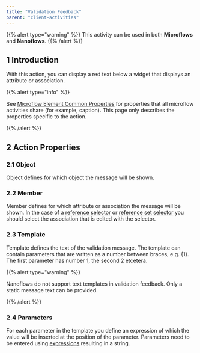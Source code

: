 ```yaml
---
title: "Validation Feedback"
parent: "client-activities"
---
```


{{% alert type="warning" %}}
This activity can be used in both **Microflows** and **Nanoflows**.
{{% /alert %}}

## 1 Introduction

With this action, you can display a red text below a widget that displays an attribute or association.

{{% alert type="info" %}}

See [Microflow Element Common Properties](microflow-element-common-properties) for properties that all microflow activities share (for example, caption). This page only describes the properties specific to the action.

{{% /alert %}}

## 2 Action Properties

### 2.1 Object

Object defines for which object the message will be shown.

### 2.2 Member

Member defines for which attribute or association the message will be shown. In the case of a [reference selector](reference-selector) or [reference set selector](reference-set-selector) you should select the association that is edited with the selector.

### 2.3 Template

Template defines the text of the validation message. The template can contain parameters that are written as a number between braces, e.g. {1}. The first parameter has number 1, the second 2 etcetera.

{{% alert type="warning" %}}

Nanoflows do not support text templates in validation feedback. Only a static message text can be provided.

{{% /alert %}}

### 2.4 Parameters

For each parameter in the template you define an expression of which the value will be inserted at the position of the parameter. Parameters need to be entered using [expressions](expressions) resulting in a string.
